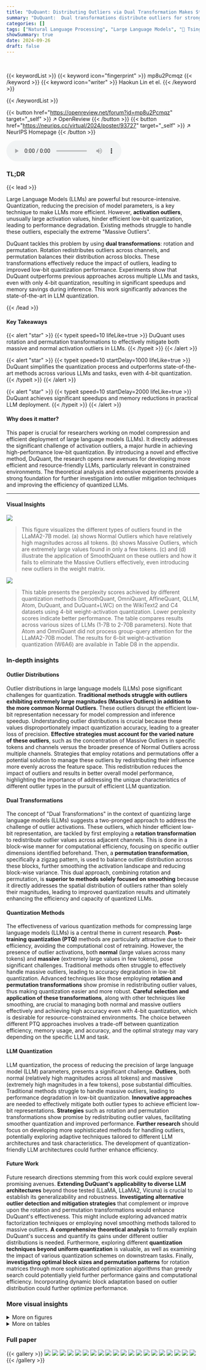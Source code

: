 ```yaml
---
title: "DuQuant: Distributing Outliers via Dual Transformation Makes Stronger Quantized LLMs"
summary: "DuQuant:  Dual transformations distribute outliers for stronger quantized LLMs."
categories: []
tags: ["Natural Language Processing", "Large Language Models", "🏢 Tsinghua University",]
showSummary: true
date: 2024-09-26
draft: false
---
```


<br>

{{< keywordList >}}
{{< keyword icon="fingerprint" >}} mp8u2Pcmqz {{< /keyword >}}
{{< keyword icon="writer" >}} Haokun Lin et el. {{< /keyword >}}
 
{{< /keywordList >}}

{{< button href="https://openreview.net/forum?id=mp8u2Pcmqz" target="_self" >}}
↗ OpenReview
{{< /button >}}
{{< button href="https://neurips.cc/virtual/2024/poster/93727" target="_self" >}}
↗ NeurIPS Homepage
{{< /button >}}


<audio controls>
    <source src="https://ai-paper-reviewer.com/mp8u2Pcmqz/podcast.wav" type="audio/wav">
    Your browser does not support the audio element.
</audio>


### TL;DR


{{< lead >}}

Large Language Models (LLMs) are powerful but resource-intensive. Quantization, reducing the precision of model parameters, is a key technique to make LLMs more efficient. However, **activation outliers**, unusually large activation values, hinder efficient low-bit quantization, leading to performance degradation. Existing methods struggle to handle these outliers, especially the extreme "Massive Outliers".

DuQuant tackles this problem by using **dual transformations**: rotation and permutation.  Rotation redistributes outliers across channels, and permutation balances their distribution across blocks. These transformations effectively reduce the impact of outliers, leading to improved low-bit quantization performance.  Experiments show that DuQuant outperforms previous approaches across multiple LLMs and tasks, even with only 4-bit quantization, resulting in significant speedups and memory savings during inference. This work significantly advances the state-of-the-art in LLM quantization.

{{< /lead >}}


#### Key Takeaways

{{< alert "star" >}}
{{< typeit speed=10 lifeLike=true >}} DuQuant uses rotation and permutation transformations to effectively mitigate both massive and normal activation outliers in LLMs. {{< /typeit >}}
{{< /alert >}}

{{< alert "star" >}}
{{< typeit speed=10 startDelay=1000 lifeLike=true >}} DuQuant simplifies the quantization process and outperforms state-of-the-art methods across various LLMs and tasks, even with 4-bit quantization. {{< /typeit >}}
{{< /alert >}}

{{< alert "star" >}}
{{< typeit speed=10 startDelay=2000 lifeLike=true >}} DuQuant achieves significant speedups and memory reductions in practical LLM deployment. {{< /typeit >}}
{{< /alert >}}

#### Why does it matter?
This paper is crucial for researchers working on model compression and efficient deployment of large language models (LLMs).  It directly addresses the significant challenge of activation outliers, a major hurdle in achieving high-performance low-bit quantization. By introducing a novel and effective method, DuQuant, the research opens new avenues for developing more efficient and resource-friendly LLMs, particularly relevant in constrained environments. The theoretical analysis and extensive experiments provide a strong foundation for further investigation into outlier mitigation techniques and improving the efficiency of quantized LLMs.

------
#### Visual Insights



![](https://ai-paper-reviewer.com/mp8u2Pcmqz/figures_1_1.jpg)

> This figure visualizes the different types of outliers found in the LLaMA2-7B model. (a) shows Normal Outliers which have relatively high magnitudes across all tokens. (b) shows Massive Outliers, which are extremely large values found in only a few tokens. (c) and (d) illustrate the application of SmoothQuant on these outliers and how it fails to eliminate the Massive Outliers effectively, even introducing new outliers in the weight matrix.





![](https://ai-paper-reviewer.com/mp8u2Pcmqz/tables_6_1.jpg)

> This table presents the perplexity scores achieved by different quantization methods (SmoothQuant, OmniQuant, AffineQuant, QLLM, Atom, DuQuant, and DuQuant+LWC) on the WikiText2 and C4 datasets using 4-bit weight-activation quantization.  Lower perplexity scores indicate better performance. The table compares results across various sizes of LLMs (1-7B to 2-70B parameters).  Note that Atom and OmniQuant did not process group-query attention for the LLaMA2-70B model.  The results for 6-bit weight-activation quantization (W6A6) are available in Table D8 in the appendix.





### In-depth insights


#### Outlier Distributions
Outlier distributions in large language models (LLMs) pose significant challenges for quantization.  **Traditional methods struggle with outliers exhibiting extremely large magnitudes (Massive Outliers) in addition to the more common Normal Outliers**.  These outliers disrupt the efficient low-bit representation necessary for model compression and inference speedup.  Understanding outlier distributions is crucial because these values disproportionately impact quantization accuracy, leading to a greater loss of precision.  **Effective strategies must account for the varied nature of these outliers**, such as the concentration of Massive Outliers in specific tokens and channels versus the broader presence of Normal Outliers across multiple channels.  Strategies that employ rotations and permutations offer a potential solution to manage these outliers by redistributing their influence more evenly across the feature space.  This redistribution reduces the impact of outliers and results in better overall model performance, highlighting the importance of addressing the unique characteristics of different outlier types in the pursuit of efficient LLM quantization.

#### Dual Transformations
The concept of "Dual Transformations" in the context of quantizing large language models (LLMs) suggests a two-pronged approach to address the challenge of outlier activations.  These outliers, which hinder efficient low-bit representation, are tackled by first employing a **rotation transformation** to redistribute outlier values across adjacent channels. This is done in a block-wise manner for computational efficiency, focusing on specific outlier dimensions identified beforehand.  Then, a **permutation transformation**, specifically a zigzag pattern, is used to balance outlier distribution across these blocks, further smoothing the activation landscape and reducing block-wise variance.  This dual approach, combining rotation and permutation, is **superior to methods solely focused on smoothing** because it directly addresses the spatial distribution of outliers rather than solely their magnitudes, leading to improved quantization results and ultimately enhancing the efficiency and capacity of quantized LLMs.

#### Quantization Methods
The effectiveness of various quantization methods for compressing large language models (LLMs) is a central theme in current research.  **Post-training quantization (PTQ)** methods are particularly attractive due to their efficiency, avoiding the computational cost of retraining.  However, the presence of outlier activations, both **normal** (large values across many tokens) and **massive** (extremely large values in few tokens), pose significant challenges.  Traditional methods often struggle to effectively handle massive outliers, leading to accuracy degradation in low-bit quantization.  Advanced techniques like those employing **rotation and permutation transformations** show promise in redistributing outlier values, thus making quantization easier and more robust.  **Careful selection and application of these transformations**, along with other techniques like smoothing, are crucial to managing both normal and massive outliers effectively and achieving high accuracy even with 4-bit quantization, which is desirable for resource-constrained environments. The choice between different PTQ approaches involves a trade-off between quantization efficiency, memory usage, and accuracy, and the optimal strategy may vary depending on the specific LLM and task.

#### LLM Quantization
LLM quantization, the process of reducing the precision of large language model (LLM) parameters, presents a significant challenge.  **Outliers**, both normal (relatively high magnitudes across all tokens) and massive (extremely high magnitudes in a few tokens), pose substantial difficulties.  Traditional methods struggle to handle massive outliers, leading to performance degradation in low-bit quantization.  **Innovative approaches** are needed to effectively mitigate both outlier types to achieve efficient low-bit representations.  **Strategies** such as rotation and permutation transformations show promise by redistributing outlier values, facilitating smoother quantization and improved performance.  **Further research** should focus on developing more sophisticated methods for handling outliers, potentially exploring adaptive techniques tailored to different LLM architectures and task characteristics.  The development of quantization-friendly LLM architectures could further enhance efficiency.

#### Future Work
Future research directions stemming from this work could explore several promising avenues. **Extending DuQuant's applicability to diverse LLM architectures** beyond those tested (LLaMA, LLaMA2, Vicuna) is crucial to establish its generalizability and robustness.  **Investigating alternative outlier detection and mitigation strategies** that complement or improve upon the rotation and permutation transformations would enhance DuQuant's effectiveness.  This might include exploring advanced matrix factorization techniques or employing novel smoothing methods tailored to massive outliers.  **A comprehensive theoretical analysis** to formally explain DuQuant's success and quantify its gains under different outlier distributions is needed.  Furthermore, exploring different **quantization techniques beyond uniform quantization** is valuable, as well as examining the impact of various quantization schemes on downstream tasks.  Finally, **investigating optimal block sizes and permutation patterns** for rotation matrices through more sophisticated optimization algorithms than greedy search could potentially yield further performance gains and computational efficiency.  Incorporating dynamic block adaptation based on outlier distribution could further optimize performance.


### More visual insights

<details>
<summary>More on figures
</summary>


![](https://ai-paper-reviewer.com/mp8u2Pcmqz/figures_3_1.jpg)

> This figure illustrates the step-by-step process of DuQuant in handling both normal and massive outliers in activation matrices.  Panel (a) shows the three-step process for normal outliers: an initial rotation to group outliers within blocks, a permutation to redistribute them evenly, and a final rotation for smoothing. Panel (b) compares the massive outlier distribution before and after DuQuant application, highlighting the effectiveness of the method. Panel (c) provides a concrete example of how the rotation and permutation transformations reduce outliers in a sample matrix.


![](https://ai-paper-reviewer.com/mp8u2Pcmqz/figures_8_1.jpg)

> This figure visualizes the different types of outliers found in the LLaMA2-7B model.  Panel (a) shows Normal Outliers, which have relatively high magnitudes across many tokens. Panel (b) shows Massive Outliers, which have extremely high magnitudes but are present in only a few tokens. Panels (c) and (d) demonstrate that the SmoothQuant method struggles to effectively mitigate Massive Outliers, even leading to the creation of new outliers.


![](https://ai-paper-reviewer.com/mp8u2Pcmqz/figures_8_2.jpg)

> This figure illustrates the steps involved in the DuQuant method for handling activation outliers in LLMs.  It shows how the method uses a combination of rotation and permutation transformations to reduce outliers.  Panel (a) demonstrates the process for Normal Outliers, showing how initial rotation reduces outliers within blocks, then permutation distributes them evenly across blocks, and finally a second rotation further smooths the activations. Panel (b) displays the difference in Massive Outliers before and after applying DuQuant, highlighting its effectiveness. Panel (c) uses a sample matrix to visually depict the reduction of outliers through each step of the process.


![](https://ai-paper-reviewer.com/mp8u2Pcmqz/figures_9_1.jpg)

> This figure shows how the DuQuant method reduces outliers in activation matrices.  It illustrates the three-step process: a rotation to reduce outliers within blocks, a permutation to evenly distribute outliers across blocks, and a final rotation for smoothing.  The figure uses visualizations to demonstrate the effectiveness of the approach on both normal and massive outliers. A sample matrix is given to show the reduction of outliers after each transformation step.


![](https://ai-paper-reviewer.com/mp8u2Pcmqz/figures_25_1.jpg)

> This figure visualizes the different types of outliers found in the LLaMA2-7B model.  Panel (a) shows Normal Outliers which have relatively high magnitudes across all tokens. Panel (b) displays Massive Outliers, characterized by extremely high values (around 1400) concentrated in a small number of tokens. Panels (c) and (d) demonstrate that the SmoothQuant method fails to effectively address these Massive Outliers; showing the persistence of large activations in the activation matrix (c) and the generation of new outliers in the weight matrix (d).


![](https://ai-paper-reviewer.com/mp8u2Pcmqz/figures_26_1.jpg)

> This figure visualizes the different types of outliers found in the LLaMA2-7B model.  Panel (a) shows Normal Outliers, which are activations with relatively high magnitudes across all token sequences in the attention key projection. Panel (b) shows Massive Outliers, which are activations with extremely high magnitudes (around 1400) but only at very few tokens in the feed-forward network (FFN) down projection. Panels (c) and (d) demonstrate that the SmoothQuant method struggles to effectively mitigate Massive Outliers, showing its failure to eliminate these outliers and even resulting in the emergence of new outliers in both the activation and weight matrices.


![](https://ai-paper-reviewer.com/mp8u2Pcmqz/figures_26_2.jpg)

> This figure visualizes the different types of outliers (Normal and Massive) found in the LLaMA2-7B model.  Panel (a) shows Normal Outliers as relatively high activation magnitudes across all tokens. Panel (b) shows Massive Outliers as extremely high magnitudes in a small subset of tokens. Panels (c) and (d) demonstrate that the SmoothQuant method struggles to effectively handle Massive Outliers, even leading to the creation of new outliers in the weight matrix.


![](https://ai-paper-reviewer.com/mp8u2Pcmqz/figures_27_1.jpg)

> This figure visualizes the different types of outliers found in the LLaMA2-7B model.  Panel (a) shows Normal Outliers, which have relatively high magnitudes across all tokens. Panel (b) shows Massive Outliers, which have extremely high magnitudes at very few tokens. Panel (c) demonstrates the failure of SmoothQuant to effectively mitigate Massive Outliers in the activation matrix, and Panel (d) shows that SmoothQuant even introduces new outliers in the weight matrix.


![](https://ai-paper-reviewer.com/mp8u2Pcmqz/figures_27_2.jpg)

> This figure visualizes different types of outliers in the LLaMA2-7B model.  Panel (a) shows Normal Outliers with relatively high magnitudes across all tokens. Panel (b) shows Massive Outliers with extremely high magnitudes (around 1400) in very few tokens. Panels (c) and (d) illustrate the failure of SmoothQuant to effectively handle Massive Outliers, highlighting its struggle and the emergence of new outliers after applying the method.


![](https://ai-paper-reviewer.com/mp8u2Pcmqz/figures_27_3.jpg)

> This figure visualizes the different types of outliers present in the LLaMA2-7B model.  Panel (a) shows normal outliers with relatively high magnitudes across all tokens. Panel (b) shows massive outliers with extremely large values (around 1400) concentrated on very few tokens. Panels (c) and (d) demonstrate the ineffectiveness of SmoothQuant in handling massive outliers, showing that it fails to eliminate them and even introduces new outliers in both the activation and weight matrices.


![](https://ai-paper-reviewer.com/mp8u2Pcmqz/figures_28_1.jpg)

> This figure visualizes the different types of outliers present in the LLaMA2-7B model.  Panel (a) shows Normal Outliers, which have relatively high magnitudes across all tokens. Panel (b) shows Massive Outliers, characterized by extremely high values present in only a few tokens. Panels (c) and (d) demonstrate that the SmoothQuant method struggles to effectively address Massive Outliers, highlighting its limitations in handling these types of outliers during quantization.


![](https://ai-paper-reviewer.com/mp8u2Pcmqz/figures_28_2.jpg)

> This figure visualizes different types of outliers in the LLaMA2-7B model. (a) shows Normal Outliers with relatively high magnitudes across all tokens. (b) shows Massive Outliers with extremely high magnitudes at a few tokens.  (c) and (d) illustrate the limitations of SmoothQuant in handling Massive Outliers, showing that it fails to eliminate them and even creates new outliers in the weight matrix.


![](https://ai-paper-reviewer.com/mp8u2Pcmqz/figures_28_3.jpg)

> This figure visualizes the different types of outliers present in the LLaMA2-7B model. (a) and (b) show the distribution of normal and massive outliers in the activation matrices of the attention key projection and FFN down projection layers, respectively. (c) and (d) demonstrate the ineffectiveness of SmoothQuant in handling massive outliers, showing that it fails to eliminate them and even introduces new outliers in the weight matrix.


![](https://ai-paper-reviewer.com/mp8u2Pcmqz/figures_28_4.jpg)

> This figure visualizes the different types of outliers found in the LLaMA2-7B model.  Panel (a) shows Normal Outliers, which have relatively high magnitudes across all tokens. Panel (b) shows Massive Outliers, which are extremely large values found in a small number of tokens. Panels (c) and (d) demonstrate the limitations of the SmoothQuant method in handling these Massive Outliers, showing that it fails to completely eliminate them and even introduces new outliers in the weights.


</details>




<details>
<summary>More on tables
</summary>


![](https://ai-paper-reviewer.com/mp8u2Pcmqz/tables_6_2.jpg)
> This table presents the zero-shot results for several question answering tasks using the LLaMA1 model with 4-bit weight-activation quantization.  It shows the performance of different quantization methods (FP16, SmoothQuant, OS+, OmniQuant, AffineQuant, QLLM, Atom, DuQuant, and DuQuant+LWC) across various datasets (PIQA, ARC-E, ARC-C, BoolQ, HellaSwag, and WinoGrande).  The table highlights the performance improvements achieved by DuQuant compared to the baselines.

![](https://ai-paper-reviewer.com/mp8u2Pcmqz/tables_7_1.jpg)
> This table shows the zero-shot and five-shot performance of the Vicuna-v1.5-13B language model on the MMLU benchmark after applying 4-bit weight-activation quantization using the DuQuant method.  It compares the results to several baselines (SmoothQuant, OmniQuant, Atom), showing the effectiveness of DuQuant on this instruction-tuned model.  The results are broken down by category (STEM, Hums, Social, Others) for both zero-shot and five-shot settings.

![](https://ai-paper-reviewer.com/mp8u2Pcmqz/tables_7_2.jpg)
> This table presents the results of long-context generation experiments using 4-bit quantized Vicuna models.  It shows the performance of different quantization methods (SmoothQuant, OmniQuant, Atom, and DuQuant) compared to the full-precision (FP16) model on various long-context generation tasks from the LongBench benchmark.  The tasks cover different aspects of long-form text generation, including question answering, summarization, and code generation. The scores for each task provide a comprehensive evaluation of the models' abilities to generate high-quality text in long-context scenarios.

![](https://ai-paper-reviewer.com/mp8u2Pcmqz/tables_7_3.jpg)
> This table presents the perplexity scores achieved by different quantization methods on the WikiText2 and C4 datasets using 4-bit weight and activation quantization. Lower perplexity values indicate better performance.  The table compares DuQuant and DuQuant+LWC against several baselines (SmoothQuant, OmniQuant, AffineQuant, QLLM, Atom) across various LLM sizes (1-7B, 1-13B, 1-30B, 1-65B, 2-7B, 2-13B, 2-70B).  Note that Atom and OmniQuant results are incomplete for the LLaMA2-70B model.

![](https://ai-paper-reviewer.com/mp8u2Pcmqz/tables_8_1.jpg)
> This table presents the ablation study of different components in the DuQuant model. By removing or adding different components (smooth, rotation 1, permutation, rotation 2), the table shows the effect of each component on the final performance (WikiText2 and C4 perplexity) of the model using 4-bit weight-activation quantization.  It demonstrates the incremental improvement of the model's performance by adding these components.

![](https://ai-paper-reviewer.com/mp8u2Pcmqz/tables_8_2.jpg)
> This table presents the results of an ablation study evaluating the impact of different outlier types (Normal and Massive) on quantization performance when only using the smoothing technique.  It shows the perplexity scores (lower is better) on the WikiText2 and C4 datasets for LLaMA2-7B and LLaMA2-13B models under different outlier handling scenarios.  The results highlight that Massive outliers have a significantly more negative impact on quantization accuracy than Normal outliers.

![](https://ai-paper-reviewer.com/mp8u2Pcmqz/tables_8_3.jpg)
> This table presents the perplexity scores achieved by different quantization methods (SmoothQuant, OmniQuant, AffineQuant, QLLM, Atom, DuQuant, and DuQuant+LWC) on the WikiText2 and C4 datasets using 4-bit weight-activation quantization.  Lower perplexity scores indicate better performance.  The table compares results across various LLM sizes (1-7B, 1-13B, 1-30B, 1-65B, 2-7B, 2-13B, 2-70B), providing a comprehensive evaluation of each method's effectiveness in handling low-bit quantization.

![](https://ai-paper-reviewer.com/mp8u2Pcmqz/tables_9_1.jpg)
> This table presents the layer-wise speedup achieved by DuQuant during the pre-filling stage for 4-bit weight-activation quantization.  It shows the speedup factor obtained for different batch sizes (1, 4, and 16) on two different models, LLaMA2-7B and LLaMA2-13B. The results highlight the significant performance improvement gained by using DuQuant during the pre-filling phase of LLM inference.

![](https://ai-paper-reviewer.com/mp8u2Pcmqz/tables_9_2.jpg)
> This table presents the perplexity scores achieved by different methods for quantizing LLMs using 4-bit weight-activation quantization.  Lower perplexity indicates better performance. The table compares DuQuant and DuQuant+LWC against several state-of-the-art baseline methods across various LLM sizes (7B, 13B, 30B, 65B) from LLaMA and LLaMA2.  Results are shown for WikiText2 and C4 datasets. Note that Atom and OmniQuant did not process group-query attention for LLaMA2-70B.

![](https://ai-paper-reviewer.com/mp8u2Pcmqz/tables_9_3.jpg)
> This table presents the runtime comparison of different quantization methods (OmniQuant, AffineQuant, QLLM, Atom, and DuQuant) for three different LLaMA2 models (7B, 13B, and 70B) on a single NVIDIA A100 GPU.  The results highlight DuQuant's significant speed advantage over other methods, showing its efficiency in the quantization process.

![](https://ai-paper-reviewer.com/mp8u2Pcmqz/tables_17_1.jpg)
> This table presents the perplexity scores achieved by different quantization methods (SmoothQuant, OmniQuant, AffineQuant, QLLM, Atom, DuQuant, and DuQuant+LWC) on the WikiText2 and C4 datasets, using 4-bit weight-activation quantization.  Lower perplexity indicates better performance.  The table compares results across different sizes of LLaMA and LLaMA2 language models.  DuQuant+LWC represents DuQuant with learnable weight clipping.

![](https://ai-paper-reviewer.com/mp8u2Pcmqz/tables_18_1.jpg)
> This table presents the zero-shot and five-shot results of the Vicuna-v1.5-13B model on the MMLU benchmark using 4-bit weight-activation quantization.  It compares the performance of different quantization methods (FP16, SmoothQuant, OmniQuant, Atom, DuQuant, and DuQuant+LWC) across different subcategories of the MMLU benchmark (STEM, Hums, Social, Others) and provides the average performance across all subcategories. The table shows that DuQuant achieves competitive results compared to the full precision (FP16) model, particularly in the five-shot setting.

![](https://ai-paper-reviewer.com/mp8u2Pcmqz/tables_18_2.jpg)
> This table presents the zero-shot results on several question answering datasets for different sizes of LLaMA1 models using 4-bit weight and activation quantization.  It compares the performance of DuQuant against other state-of-the-art quantization methods (SmoothQuant, OS+, OmniQuant, AffineQuant, QLLM, Atom). The table shows the accuracy scores for each model on different datasets (PIQA, ARC-E, ARC-C, BoolQ, HellaSwag, WinoGrande) and the average accuracy across all datasets.

![](https://ai-paper-reviewer.com/mp8u2Pcmqz/tables_18_3.jpg)
> This table presents the zero-shot results for several common sense question answering tasks on the LLaMA1 model with 4-bit weight-activation quantization.  It shows the performance of different quantization methods (SmoothQuant, OS+, OmniQuant, AffineQuant, QLLM, Atom, DuQuant, and DuQuant+LWC) compared to the full precision (FP16) baseline.  The results are given for different model sizes (7B, 13B, 30B, and 65B parameters).  Additional results for LLaMA2 models and 6-bit quantization are available in the supplementary materials.

![](https://ai-paper-reviewer.com/mp8u2Pcmqz/tables_18_4.jpg)
> This table shows the zero-shot and five-shot results of the Vicuna-v1.5-13B model on the MMLU benchmark under 4-bit weight-activation quantization.  It compares the performance of different quantization methods (FP16, SmoothQuant, OmniQuant, Atom, DuQuant, DuQuant+LWC) across various sub-categories of the MMLU benchmark (STEM, Hums, Social, Others).  The results highlight the relative performance gains of DuQuant compared to other state-of-the-art quantization techniques.

![](https://ai-paper-reviewer.com/mp8u2Pcmqz/tables_19_1.jpg)
> This table shows the perplexity results on WikiText2 and C4 datasets for Mistral-7B and Phi2-2.8B models under 4-bit weight-activation quantization.  It compares the performance of several different quantization methods (FP16, RTN, SmoothQuant, OmniQuant, Atom, and DuQuant) to highlight the effectiveness of the DuQuant method, particularly in handling the challenges posed by massive outliers present in these models.

![](https://ai-paper-reviewer.com/mp8u2Pcmqz/tables_19_2.jpg)
> This table presents the perplexity scores achieved by various LLMs using different quantization methods. Lower perplexity values indicate better performance.  The table compares the performance of DuQuant against several state-of-the-art baseline methods for 4-bit weight-activation quantization across different sizes of LLMs. Results are shown for WikiText2 and C4 datasets. Note that Atom and OmniQuant did not process the group-query attention for LLaMA2-70B.

![](https://ai-paper-reviewer.com/mp8u2Pcmqz/tables_19_3.jpg)
> This table presents the perplexity scores achieved by different quantization methods (SmoothQuant, OmniQuant, AffineQuant, QLLM, Atom, DuQuant, and DuQuant+LWC) on the WikiText2 and C4 datasets using 4-bit weight-activation quantization.  Lower perplexity scores indicate better performance.  The table compares these methods against a floating-point (FP16) baseline across various sizes of LLaMA and LLaMA2 models.  Note that Atom and OmniQuant did not process group-query attention for LLaMA2-70B, and the W6A6 results are in Table D8.

![](https://ai-paper-reviewer.com/mp8u2Pcmqz/tables_20_1.jpg)
> This table shows the zero-shot results of the LLaMA1 model using 4-bit weight-activation quantization on several question answering tasks.  It compares the performance of different quantization methods (SmoothQuant, OS+, OmniQuant, AffineQuant, QLLM, Atom, DuQuant, and DuQuant+LWC) against the full precision floating point model (FP16). The results are presented as the accuracy achieved on each task (PIQA, ARC-E, ARC-C, BoolQ, HellaSwag, WinoGrande), and an average accuracy across all tasks.  The table also indicates that similar results for LLaMA2 models and using 6-bit quantization can be found in other tables within the appendix.

![](https://ai-paper-reviewer.com/mp8u2Pcmqz/tables_20_2.jpg)
> This table presents the results of zero-shot question answering (QA) experiments conducted on several LLaMA1 models using 4-bit weight-activation quantization.  It compares the performance of different quantization methods (FP16, SmoothQuant, OS+, OmniQuant, AffineQuant, QLLM, Atom, DuQuant, and DuQuant+LWC) across six different QA datasets (PIQA, ARC-E, ARC-C, BoolQ, HellaSwag, and WinoGrande).  The table shows the average accuracy across all datasets for each method and model.  Additional results for LLaMA2 models and using 6-bit quantization are available in supplementary tables.

![](https://ai-paper-reviewer.com/mp8u2Pcmqz/tables_21_1.jpg)
> This table presents the end-to-end pre-filling speedup results on the LLaMA2-7B model.  It shows the time taken for pre-filling using FP16 and DuQuant at different batch sizes (1, 2, and 3). The speedup is calculated as the ratio of FP16 time to DuQuant time for each batch size.  The results demonstrate the efficiency gains achieved by DuQuant in the pre-filling phase of LLM inference.

![](https://ai-paper-reviewer.com/mp8u2Pcmqz/tables_21_2.jpg)
> This table shows the peak memory usage (in GB) for the LLaMA2-7B model during the pre-filling phase under different batch sizes (1, 2, and 3). It compares the memory usage of the FP16 model with the DuQuant quantized model.  The 'Saving Factor' column indicates the reduction in memory usage achieved by DuQuant compared to FP16 for each batch size.  The results highlight the significant memory savings offered by DuQuant, particularly at smaller batch sizes.

![](https://ai-paper-reviewer.com/mp8u2Pcmqz/tables_21_3.jpg)
> This table presents the results of a decoding phase experiment on a single LLaMA2-7B layer using a batch size of 64. It compares the time taken and memory usage of different quantization methods: FP16 (full precision), SmoothQuant, QLLM, QuaRot, and DuQuant. The time is measured in milliseconds (ms), and the memory is in gigabytes (GB).  The table also shows the saving factor for time and memory usage compared to the FP16 baseline.  The OOM (Out Of Memory) entry for QLLM indicates that this method exceeded the available memory.  The results illustrate the relative efficiency of different quantization approaches during the decoding phase of LLM inference.

![](https://ai-paper-reviewer.com/mp8u2Pcmqz/tables_22_1.jpg)
> This table presents the results of an ablation study on the impact of rotation block size on the performance of the quantized models. The experiment was conducted on LLaMA2-7B and LLaMA2-13B models. The table shows that increasing block size generally improves model performance, likely due to more efficient transformations during the reshaping of original activation/weight matrices.  The perplexity on WikiText2 and C4 datasets, and the runtime are shown for different block sizes (4, 8, 16, 32, 64, 128).

![](https://ai-paper-reviewer.com/mp8u2Pcmqz/tables_22_2.jpg)
> This table presents the results of an ablation study on the number of rotation times used in the DuQuant method. The study was conducted on LLaMA2-7B and LLaMA2-13B models using different rotation times (1, 4, 16, 64, 256, 1024). The table shows the perplexity on WikiText2 and C4 datasets, as well as the time taken for each setting. The results indicate that increasing the number of rotations initially improves performance, but excessive rotations can lead to overfitting.

![](https://ai-paper-reviewer.com/mp8u2Pcmqz/tables_22_3.jpg)
> This table presents a comparison of different permutation algorithms used in the DuQuant method.  It shows the WikiText2 and C4 perplexity scores, the variance of activation magnitudes across blocks, and the computation time for each algorithm (w.o. Permutation, Random, Simulated Annealing, Zigzag). The results demonstrate the effectiveness of the Zigzag permutation in reducing variance while maintaining computational efficiency.

![](https://ai-paper-reviewer.com/mp8u2Pcmqz/tables_23_1.jpg)
> This table presents the results of applying the DuQuant method with randomly generated calibration data instead of using actual data from WikiText2 and C4 datasets. This tests the robustness of DuQuant against varying calibration settings, demonstrating the method's adaptability and performance even without specific calibration data.

![](https://ai-paper-reviewer.com/mp8u2Pcmqz/tables_23_2.jpg)
> This table presents the results of applying the DuQuant method to the LLaMA2-7B and LLaMA2-13B models using randomly generated calibration data instead of data from WikiText2.  It demonstrates the robustness of DuQuant, showing that it achieves comparable performance even without using specific calibration data.

![](https://ai-paper-reviewer.com/mp8u2Pcmqz/tables_23_3.jpg)
> This table presents the results of an ablation study conducted to evaluate the impact of varying the number of calibration samples used in the DuQuant quantization method on the LLaMA2-7B model.  The study explores how changing the number of samples (16, 32, 64, 128, and 256) affects the performance of the quantized model, measured in terms of perplexity on the WikiText2 and C4 datasets. The results show that the quantization performance is relatively insensitive to the number of calibration samples used, indicating that the averaging process inherent to DuQuant reduces the influence of individual samples on the final results.  This robustness is a key advantage of the approach.

![](https://ai-paper-reviewer.com/mp8u2Pcmqz/tables_24_1.jpg)
> This table compares the quantization settings used in the QuaRot and DuQuant methods.  It shows that QuaRot uses per-channel symmetric quantization for weights and per-token symmetric quantization for activations, while keeping query inputs in FP16 precision. In contrast, DuQuant employs per-channel asymmetric quantization for weights, per-token asymmetric quantization for activations, and per-token asymmetric quantization for query inputs. This highlights a key difference in the approaches taken by the two methods.

![](https://ai-paper-reviewer.com/mp8u2Pcmqz/tables_24_2.jpg)
> This table presents the perplexity scores achieved by different quantization methods (SmoothQuant, OmniQuant, AffineQuant, QLLM, Atom, DuQuant, and DuQuant+LWC) on the WikiText2 and C4 datasets using 4-bit weight-activation quantization.  Lower perplexity scores indicate better performance. The table compares the performance across various sizes of LLaMA and LLaMA2 models. Note that Atom and OmniQuant's results for the LLaMA2-70B model are incomplete due to unprocessed group-query attention.

![](https://ai-paper-reviewer.com/mp8u2Pcmqz/tables_24_3.jpg)
> This table presents the results of zero-shot question answering experiments conducted on four different sizes of the LLaMA1 large language model, each quantized using a 4-bit weight-activation method.  The table shows the performance of the models on six different tasks (PIQA, ARC-E, ARC-C, BoolQ, HellaSwag, WinoGrande), along with an average score across all six tasks.  The results are compared to a floating-point (FP16) baseline, highlighting the effectiveness of the quantization technique. The table also notes that results for LLaMA2 models and using a 6-bit weight-activation method are available in other tables within the paper's supplementary material.

![](https://ai-paper-reviewer.com/mp8u2Pcmqz/tables_24_4.jpg)
> This table compares the performance of DuQuant and QuaRot on the WikiText2 and C4 datasets for the LLaMA2-7B and LLaMA2-13B models using W4A4 (4-bit weight and activation) quantization.  It highlights the perplexity scores achieved by each method, offering a direct comparison of the two approaches on these benchmark datasets. The table demonstrates that DuQuant is superior to QuaRot in terms of achieving lower perplexity, suggesting a more effective quantization strategy.

![](https://ai-paper-reviewer.com/mp8u2Pcmqz/tables_24_5.jpg)
> This table presents a comparison of the quantization runtime for different models (LLaMA2-7B, LLaMA2-13B, and LLaMA2-70B) using various quantization methods (OmniQuant, AffineQuant, QLLM, Atom, and DuQuant) on a single NVIDIA A100 GPU.  The results highlight the significant speedup achieved by DuQuant compared to other methods.

</details>




### Full paper

{{< gallery >}}
<img src="https://ai-paper-reviewer.com/mp8u2Pcmqz/1.png" class="grid-w50 md:grid-w33 xl:grid-w25" />
<img src="https://ai-paper-reviewer.com/mp8u2Pcmqz/2.png" class="grid-w50 md:grid-w33 xl:grid-w25" />
<img src="https://ai-paper-reviewer.com/mp8u2Pcmqz/3.png" class="grid-w50 md:grid-w33 xl:grid-w25" />
<img src="https://ai-paper-reviewer.com/mp8u2Pcmqz/4.png" class="grid-w50 md:grid-w33 xl:grid-w25" />
<img src="https://ai-paper-reviewer.com/mp8u2Pcmqz/5.png" class="grid-w50 md:grid-w33 xl:grid-w25" />
<img src="https://ai-paper-reviewer.com/mp8u2Pcmqz/6.png" class="grid-w50 md:grid-w33 xl:grid-w25" />
<img src="https://ai-paper-reviewer.com/mp8u2Pcmqz/7.png" class="grid-w50 md:grid-w33 xl:grid-w25" />
<img src="https://ai-paper-reviewer.com/mp8u2Pcmqz/8.png" class="grid-w50 md:grid-w33 xl:grid-w25" />
<img src="https://ai-paper-reviewer.com/mp8u2Pcmqz/9.png" class="grid-w50 md:grid-w33 xl:grid-w25" />
<img src="https://ai-paper-reviewer.com/mp8u2Pcmqz/10.png" class="grid-w50 md:grid-w33 xl:grid-w25" />
<img src="https://ai-paper-reviewer.com/mp8u2Pcmqz/11.png" class="grid-w50 md:grid-w33 xl:grid-w25" />
<img src="https://ai-paper-reviewer.com/mp8u2Pcmqz/12.png" class="grid-w50 md:grid-w33 xl:grid-w25" />
<img src="https://ai-paper-reviewer.com/mp8u2Pcmqz/13.png" class="grid-w50 md:grid-w33 xl:grid-w25" />
<img src="https://ai-paper-reviewer.com/mp8u2Pcmqz/14.png" class="grid-w50 md:grid-w33 xl:grid-w25" />
<img src="https://ai-paper-reviewer.com/mp8u2Pcmqz/15.png" class="grid-w50 md:grid-w33 xl:grid-w25" />
<img src="https://ai-paper-reviewer.com/mp8u2Pcmqz/16.png" class="grid-w50 md:grid-w33 xl:grid-w25" />
<img src="https://ai-paper-reviewer.com/mp8u2Pcmqz/17.png" class="grid-w50 md:grid-w33 xl:grid-w25" />
<img src="https://ai-paper-reviewer.com/mp8u2Pcmqz/18.png" class="grid-w50 md:grid-w33 xl:grid-w25" />
<img src="https://ai-paper-reviewer.com/mp8u2Pcmqz/19.png" class="grid-w50 md:grid-w33 xl:grid-w25" />
<img src="https://ai-paper-reviewer.com/mp8u2Pcmqz/20.png" class="grid-w50 md:grid-w33 xl:grid-w25" />
{{< /gallery >}}